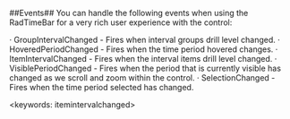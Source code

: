 ##Events##
 You can handle the following events when using the RadTimeBar for a very rich user experience with the control:

· GroupIntervalChanged - Fires when interval groups drill level changed.
· HoveredPeriodChanged - Fires when the time period hovered changes.
· ItemIntervalChanged - Fires when the interval items drill level changed.
· VisiblePeriodChanged - Fires when the period that is currently visible has changed as we scroll and zoom within the control.
· SelectionChanged - Fires when the time period selected has changed.

<keywords: itemintervalchanged>